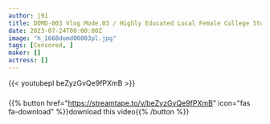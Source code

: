 ```yaml
---
author: j91
title: DOMD-003 Vlog Mode.03 / Highly Educated Local Female College Students Fuck Six Middle-Aged Men In The City. Haruka Miyana Haruka
date: 2023-07-24T00:00:00Z
image: "h_1668domd00003pl.jpg"
tags: [Censored, ]
maker: []
actress: []
---
```



{{< youtubepl beZyzGvQe9fPXmB >}}
###

{{% button href="https://streamtape.to/v/beZyzGvQe9fPXmB" icon="fas fa-download" %}}download this video{{% /button %}}
